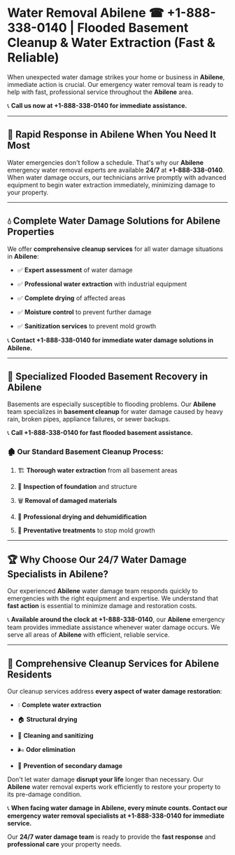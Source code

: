 # Water Removal Abilene ☎ +1-888-338-0140 | Flooded Basement Cleanup & Water Extraction (Fast & Reliable)

When unexpected water damage strikes your home or business in **Abilene**, immediate action is crucial. Our emergency water removal team is ready to help with fast, professional service throughout the **Abilene** area. 

📞 **Call us now at +1-888-338-0140 for immediate assistance.**
---
## 🚀 Rapid Response in Abilene When You Need It Most
Water emergencies don't follow a schedule. That's why our **Abilene** emergency water removal experts are available **24/7** at **+1-888-338-0140**. When water damage occurs, our technicians arrive promptly with advanced equipment to begin water extraction immediately, minimizing damage to your property.
---
## 💧 Complete Water Damage Solutions for Abilene Properties
We offer **comprehensive cleanup services** for all water damage situations in **Abilene**:
- ✅ **Expert assessment** of water damage  
- ✅ **Professional water extraction** with industrial equipment  
- ✅ **Complete drying** of affected areas  
- ✅ **Moisture control** to prevent further damage  
- ✅ **Sanitization services** to prevent mold growth  
📞 **Contact +1-888-338-0140 for immediate water damage solutions in Abilene.**
---
## 🌊 Specialized Flooded Basement Recovery in Abilene
Basements are especially susceptible to flooding problems. Our **Abilene** team specializes in **basement cleanup** for water damage caused by heavy rain, broken pipes, appliance failures, or sewer backups. 
📞 **Call +1-888-338-0140 for fast flooded basement assistance.**
### 🏚️ Our Standard Basement Cleanup Process:
1. 🏗️ **Thorough water extraction** from all basement areas  
2. 🔎 **Inspection of foundation** and structure  
3. 🗑️ **Removal of damaged materials**  
4. 💨 **Professional drying and dehumidification**  
5. 🚫 **Preventative treatments** to stop mold growth  
---
## 🏆 Why Choose Our 24/7 Water Damage Specialists in Abilene?
Our experienced **Abilene** water damage team responds quickly to emergencies with the right equipment and expertise. We understand that **fast action** is essential to minimize damage and restoration costs.
📞 **Available around the clock at +1-888-338-0140**, our **Abilene** emergency team provides immediate assistance whenever water damage occurs. We serve all areas of **Abilene** with efficient, reliable service.
---
## 🧹 Comprehensive Cleanup Services for Abilene Residents
Our cleanup services address **every aspect of water damage restoration**:
- 💧 **Complete water extraction**  
- 🏠 **Structural drying**  
- 🧼 **Cleaning and sanitizing**  
- 🌬️ **Odor elimination**  
- 🚫 **Prevention of secondary damage**  
Don't let water damage **disrupt your life** longer than necessary. Our **Abilene** water removal experts work efficiently to restore your property to its pre-damage condition.
📞 **When facing water damage in Abilene, every minute counts. Contact our emergency water removal specialists at +1-888-338-0140 for immediate service.**
Our **24/7 water damage team** is ready to provide the **fast response** and **professional care** your property needs.
